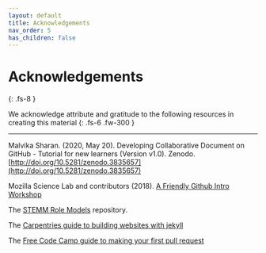 ```yaml
---
layout: default
title: Acknowledgements
nav_order: 5
has_children: false
---
```


# Acknowledgements
{: .fs-8 }

We acknowledge attribute and gratitude to the following resources in creating this material
{: .fs-6 .fw-300 }

---

Malvika Sharan. (2020, May 20). Developing Collaborative Document on GitHub - Tutorial for new learners (Version v1.0). Zenodo. [http://doi.org/10.5281/zenodo.3835657](http://doi.org/10.5281/zenodo.3835657)

Mozilla Science Lab and contributors (2018). [A Friendly Github Intro Workshop](https://kirstiejane.github.io/friendly-github-intro/#help)

The [STEMM Role Models](https://github.com/KirstieJane/STEMMRoleModels) repository.

The [Carpentries guide to building websites with jekyll](https://carpentries-incubator.github.io/building-websites-with-jekyll-and-github-or-gitlab/)

The [Free Code Camp guide to making your first pull request](https://www.freecodecamp.org/news/how-to-make-your-first-pull-request-on-github-3/)
